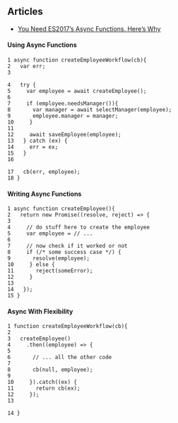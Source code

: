 ## Articles
- [You Need ES2017’s Async Functions. Here’s Why](https://derickbailey.com/2017/04/18/you-need-es7s-async-functions-heres-why/?imm_mid=0f1021&cmp=em-web-na-na-newsltr_20170419)

#### Using Async Functions

```
1 async function createEmployeeWorkflow(cb){
2   var err;
3

4   try {
5     var employee = await createEmployee();
6      
7     if (employee.needsManager()){
8       var manager = await selectManager(employee);
9       employee.manager = manager;
10     }
11      
12     await saveEmployee(employee);
13   } catch (ex) {
14     err = ex;
15   }
16

17   cb(err, employee);
18 }
```

#### Writing Async Functions
```
1 async function createEmployee(){
2   return new Promise((resolve, reject) => {
3      
4     // do stuff here to create the employee
5     var employee = // ...
6      
7     // now check if it worked or not
8     if (/* some success case */) {
9       resolve(employee);    
10     } else {
11       reject(someError);
12     }
13      
14   });
15 }
```

#### Async With Flexibility
```
1 function createEmployeeWorkflow(cb){ 
2    
3   createEmployee()
4     .then((employee) => {
5      
6       // ... all the other code
7      
8       cb(null, employee);
9      
10     }).catch((ex) {
11       return cb(ex);
12     });
13

14 }
```
